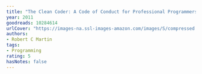```yaml
---
title: "The Clean Coder: A Code of Conduct for Professional Programmers"
year: 2011
goodreads: 10284614
urlCover: "https://images-na.ssl-images-amazon.com/images/S/compressed.photo.goodreads.com/books/1347470803i/10284614.jpg"
authors:
- Robert C Martin
tags:
- Programming
rating: 5
hasNotes: false
---
```

